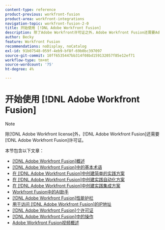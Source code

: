 ```yaml
---
content-type: reference
product-previous: workfront-fusion
product-area: workfront-integrations
navigation-topic: workfront-fusion-2-0
title: 开始使用 [!DNL Adobe Workfront Fusion]
description: 除了Adobe Workfront许可证之外，Adobe Workfront Fusion还需要Adobe Workfront Fusion许可证。
author: Becky
feature: Workfront Fusion
recommendations: noDisplay, noCatalog
exl-id: 91b07548-059f-4eb9-bf8f-69b0bc397097
source-git-commit: 10ff6535447bb314f08bd159132057f85e12ef71
workflow-type: tm+mt
source-wordcount: '75'
ht-degree: 4%

---
```


# 开始使用 [!DNL Adobe Workfront Fusion]

>[!NOTE]
>
>除[!DNL Adobe Workfront license]外，[!DNL Adobe Workfront Fusion]还需要[!DNL Adobe Workfront Fusion]许可证。

本节包含以下文章：

* [[!DNL Adobe Workfront Fusion]概述](../../workfront-fusion/get-started/workfront-fusion-overview.md)
* [ [!DNL Adobe Workfront Fusion]中的基本术语](../../workfront-fusion/get-started/basic-terms.md)
* [在 [!DNL Adobe Workfront Fusion]中创建简单的实践方案](/help/quicksilver/workfront-fusion/get-started/build-practice-scenarios/create-practice-scenarios.md)
* [在 [!DNL Adobe Workfront Fusion]中创建实践自动化方案](../../workfront-fusion/get-started/create-a-practice-automation-scenario.md)
* [在 [!DNL Adobe Workfront Fusion]中创建实践集成方案](../../workfront-fusion/get-started/create-a-practice-scenario.md)
* [Workfront Fusion中的AI助手](/help/quicksilver/workfront-fusion/get-started/fusion-ai-assistant.md)
* [[!DNL Adobe Workfront Fusion]性能护栏](../../workfront-fusion/get-started/fusion-performance-guardrails.md)
* [用于访问 [!DNL Adobe Workfront Fusion]的IP地址](../../workfront-fusion/get-started/ip-addresses-for-fusion.md)
* [[!DNL Adobe Workfront Fusion]个许可证](../../workfront-fusion/get-started/license-automation-vs-integration.md)
* [ [!DNL Adobe Workfront Fusion]中的操作](../../workfront-fusion/get-started/operations-in-workfront-fusion.md)
* [Adobe Workfront Fusion视频概述](/help/quicksilver/workfront-fusion/get-started/fusion-basics-videos.md)
